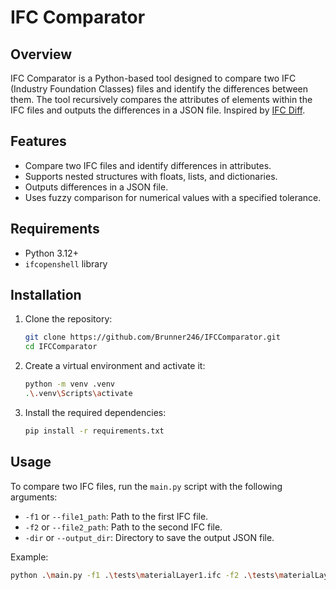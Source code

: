 # IFC Comparator

## Overview

IFC Comparator is a Python-based tool designed to compare two IFC (Industry Foundation Classes) files and identify the
differences between them. The tool recursively compares the attributes of elements within the IFC files and outputs the
differences in a JSON file. Inspired
by [IFC Diff](https://academy.ifcopenshell.org/posts/calculate-differences-of-ifc-files-with-hashing/).

## Features

- Compare two IFC files and identify differences in attributes.
- Supports nested structures with floats, lists, and dictionaries.
- Outputs differences in a JSON file.
- Uses fuzzy comparison for numerical values with a specified tolerance.

## Requirements

- Python 3.12+
- `ifcopenshell` library

## Installation

1. Clone the repository:
    ```sh
    git clone https://github.com/Brunner246/IFCComparator.git
    cd IFCComparator
    ```

2. Create a virtual environment and activate it:
    ```sh
    python -m venv .venv
    .\.venv\Scripts\activate
    ```

3. Install the required dependencies:
    ```sh
    pip install -r requirements.txt
    ```

## Usage

To compare two IFC files, run the `main.py` script with the following arguments:

- `-f1` or `--file1_path`: Path to the first IFC file.
- `-f2` or `--file2_path`: Path to the second IFC file.
- `-dir` or `--output_dir`: Directory to save the output JSON file.

Example:

```sh
python .\main.py -f1 .\tests\materialLayer1.ifc -f2 .\tests\materialLayer2.ifc -dir .